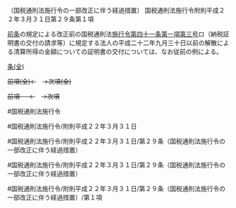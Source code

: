 （国税通則法施行令の一部改正に伴う経過措置）
国税通則法施行令附則平成２２年３月３１日第２９条第１項

[前条](国税通則法施行＿令附則平成２２年３月３１日第２８条第１項)の規定による改正前の国税通則法[施行令第四十一条第一項第三号](国税通則法施行＿令＿第４１条第１項第３号)ロ（納税証明書の交付の請求等）に規定する法人の平成二十二年九月三十日以前の解散による清算所得の金額についての証明書の交付については、なお従前の例による。

[条(全)](国税通則法施行＿令附則平成２２年３月３１日第２９条_.md)

~~前項(全)←~~　~~→次項(全)~~

~~前項 　 ←~~　~~→次項~~



#国税通則法施行令

#国税通則法施行令/附則平成２２年３月３１日

#国税通則法施行令/附則平成２２年３月３１日/第２９条（国税通則法施行令の一部改正に伴う経過措置）

#国税通則法施行令/附則平成２２年３月３１日/第２９条（国税通則法施行令の一部改正に伴う経過措置）

#国税通則法施行令/附則平成２２年３月３１日/第２９条（国税通則法施行令の一部改正に伴う経過措置）/第１項

